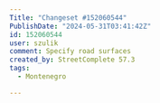 ```yaml
---
Title: "Changeset #152060544"
PublishDate: "2024-05-31T03:41:42Z"
id: 152060544
user: szulik
comment: Specify road surfaces
created_by: StreetComplete 57.3
tags:
  - Montenegro

---
```

